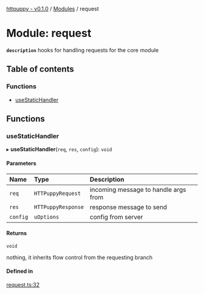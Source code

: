 [httpuppy - v0.1.0](../README.md) / [Modules](../modules.md) / request

# Module: request

**`description`** hooks for handling requests for the core module

## Table of contents

### Functions

- [useStaticHandler](request.md#usestatichandler)

## Functions

### useStaticHandler

▸ **useStaticHandler**(`req`, `res`, `config`): `void`

#### Parameters

| Name | Type | Description |
| :------ | :------ | :------ |
| `req` | `HTTPuppyRequest` | incoming message to handle args from |
| `res` | `HTTPuppyResponse` | response message to send |
| `config` | `uOptions` | config from server |

#### Returns

`void`

nothing, it inherits flow control from the requesting branch

#### Defined in

[request.ts:32](https://github.com/abschill/httpuppy/blob/c1981ad/src/request.ts#L32)
